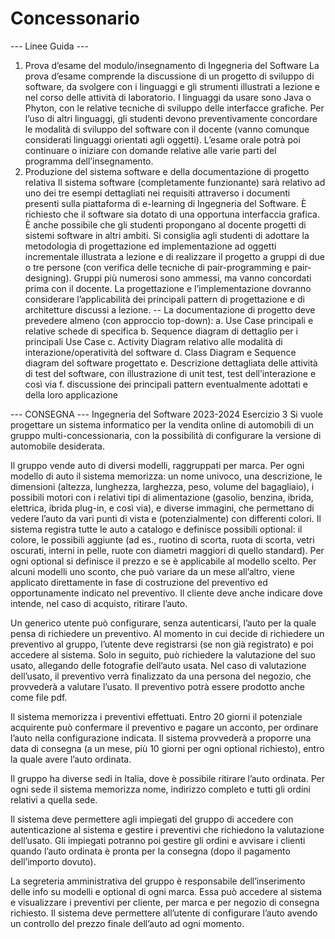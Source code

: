 # Concessonario

--- Linee Guida ---

1. Prova d’esame del modulo/insegnamento di Ingegneria del Software
    La prova d’esame comprende la discussione di un progetto di sviluppo di software, da svolgere con i linguaggi e gli strumenti illustrati a lezione e nel corso delle attività di laboratorio.
    I linguaggi da usare sono Java o Phyton, con le relative tecniche di sviluppo delle interfacce grafiche. Per l’uso di altri linguaggi, gli studenti devono preventivamente concordare le modalità di sviluppo del software con il docente (vanno comunque considerati linguaggi orientati agli oggetti).
    L’esame orale potrà poi continuare o iniziare con domande relative alle varie parti del programma dell’insegnamento.
2. Produzione del sistema software e della documentazione di progetto relativa
    Il sistema software (completamente funzionante) sarà relativo ad uno dei tre esempi dettagliati nei requisiti attraverso i documenti presenti sulla piattaforma di e-learning di Ingegneria del Software. È richiesto che il software sia dotato di una opportuna interfaccia grafica. È anche possibile che gli studenti propongano al docente progetti di sistemi software in altri ambiti. Si consiglia agli studenti di adottare la metodologia di progettazione ed implementazione ad oggetti incrementale illustrata a lezione e di realizzare il progetto a gruppi di due o tre persone (con verifica delle tecniche di pair-programming e pair-designing). Gruppi più numerosi sono ammessi, ma vanno concordati prima con il docente.
    La progettazione e l’implementazione dovranno considerare l’applicabilità dei principali pattern di progettazione e di architetture discussi a lezione.
-- La documentazione di progetto deve prevedere almeno (con approccio top-down):
    a. Use Case principali e relative schede di specifica
    b. Sequence diagram di dettaglio per i principali Use Case
    c. Activity Diagram relativo alle modalità di interazione/operatività del software
    d. Class Diagram e Sequence diagram del software progettato
    e. Descrizione dettagliata delle attività di test del software, con illustrazione di unit test, test dell’interazione e così via
    f. discussione dei principali pattern eventualmente adottati e della loro applicazione

--- CONSEGNA ---
Ingegneria del Software 2023-2024
Esercizio 3
Si vuole progettare un sistema informatico per la vendita online di automobili di un gruppo multi-concessionaria, con
la possibilità di configurare la versione di automobile desiderata.

Il gruppo vende auto di diversi modelli, raggruppati per marca. Per ogni modello di auto il sistema memorizza: un
nome univoco, una descrizione, le dimensioni (altezza, lunghezza, larghezza, peso, volume del bagagliaio), i possibili
motori con i relativi tipi di alimentazione (gasolio, benzina, ibrida, elettrica, ibrida plug-in, e così via), e diverse
immagini, che permettano di vedere l’auto da vari punti di vista e (potenzialmente) con differenti colori. Il sistema
registra tutte le auto a catalogo e definisce possibili optional: il colore, le possibili aggiunte (ad es., ruotino di scorta,
ruota di scorta, vetri oscurati, interni in pelle, ruote con diametri maggiori di quello standard). Per ogni optional si
definisce il prezzo e se è applicabile al modello scelto.
Per alcuni modelli uno sconto, che può variare da un mese all’altro, viene applicato direttamente in fase di costruzione
del preventivo ed opportunamente indicato nel preventivo. Il cliente deve anche indicare dove intende, nel caso di
acquisto, ritirare l’auto.

Un generico utente può configurare, senza autenticarsi, l’auto per la quale pensa di richiedere un preventivo. Al
momento in cui decide di richiedere un preventivo al gruppo, l’utente deve registrarsi (se non già registrato) e poi
accedere al sistema. Solo in seguito, può richiedere la valutazione del suo usato, allegando delle fotografie dell’auto
usata.
Nel caso di valutazione dell’usato, il preventivo verrà finalizzato da una persona del negozio, che provvederà a
valutare l’usato. Il preventivo potrà essere prodotto anche come file pdf.

Il sistema memorizza i preventivi effettuati. Entro 20 giorni il potenziale acquirente può confermare il preventivo e
pagare un acconto, per ordinare l’auto nella configurazione indicata. Il sistema provvederà a proporre una data di
consegna (a un mese, più 10 giorni per ogni optional richiesto), entro la quale avere l’auto ordinata.

Il gruppo ha diverse sedi in Italia, dove è possibile ritirare l’auto ordinata. Per ogni sede il sistema memorizza nome,
indirizzo completo e tutti gli ordini relativi a quella sede.

Il sistema deve permettere agli impiegati del gruppo di accedere con autenticazione al sistema e gestire i preventivi
che richiedono la valutazione dell’usato. Gli impiegati potranno poi gestire gli ordini e avvisare i clienti quando l’auto
ordinata è pronta per la consegna (dopo il pagamento dell’importo dovuto).

La segreteria amministrativa del gruppo è responsabile dell’inserimento delle info su modelli e optional di ogni marca.
Essa può accedere al sistema e visualizzare i preventivi per cliente, per marca e per negozio di consegna richiesto.
Il sistema deve permettere all’utente di configurare l’auto avendo un controllo del prezzo finale dell’auto ad ogni
momento.
